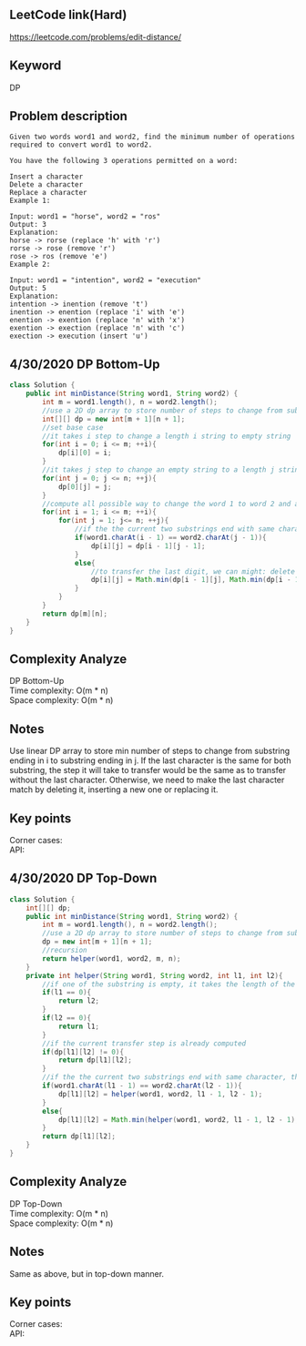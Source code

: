 ## LeetCode link(Hard)
https://leetcode.com/problems/edit-distance/

## Keyword
DP

## Problem description
```
Given two words word1 and word2, find the minimum number of operations required to convert word1 to word2.

You have the following 3 operations permitted on a word:

Insert a character
Delete a character
Replace a character
Example 1:

Input: word1 = "horse", word2 = "ros"
Output: 3
Explanation: 
horse -> rorse (replace 'h' with 'r')
rorse -> rose (remove 'r')
rose -> ros (remove 'e')
Example 2:

Input: word1 = "intention", word2 = "execution"
Output: 5
Explanation: 
intention -> inention (remove 't')
inention -> enention (replace 'i' with 'e')
enention -> exention (replace 'n' with 'x')
exention -> exection (replace 'n' with 'c')
exection -> execution (insert 'u')
```

## 4/30/2020 DP Bottom-Up

```java
class Solution {
    public int minDistance(String word1, String word2) {
        int m = word1.length(), n = word2.length();
        //use a 2D dp array to store number of steps to change from substring ending in i to substring ending in j
        int[][] dp = new int[m + 1][n + 1];
        //set base case
        //it takes i step to change a length i string to empty string
        for(int i = 0; i <= m; ++i){
            dp[i][0] = i;
        }
        //it takes j step to change an empty string to a length j string
        for(int j = 0; j <= n; ++j){
            dp[0][j] = j;
        }
        //compute all possible way to change the word 1 to word 2 and all substring changes
        for(int i = 1; i <= m; ++i){
            for(int j = 1; j<= n; ++j){
                //if the the current two substrings end with same character, the step it will take to transfer would be to transfer without the last character
                if(word1.charAt(i - 1) == word2.charAt(j - 1)){
                    dp[i][j] = dp[i - 1][j - 1];
                }
                else{
                    //to transfer the last digit, we can might: delete the last character, insert a new last character or replace the last character
                    dp[i][j] = Math.min(dp[i - 1][j], Math.min(dp[i - 1][j - 1], dp[i][j - 1])) + 1;
                }
            }
        }
        return dp[m][n];
    }
}
```

## Complexity Analyze
DP Bottom-Up\
Time complexity: O(m * n)\
Space complexity: O(m * n)

## Notes
Use linear DP array to store min number of steps to change from substring ending in i to substring ending in j. If the last character is the same for both substring, the step it will take to transfer would be the same as to transfer without the last character. Otherwise, we need to make the last character match by deleting it, inserting a new one or replacing it.

## Key points
Corner cases: \
API:


## 4/30/2020 DP Top-Down

```java
class Solution {
    int[][] dp;
    public int minDistance(String word1, String word2) {
        int m = word1.length(), n = word2.length();
        //use a 2D dp array to store number of steps to change from substring ending in i to substring ending in j
        dp = new int[m + 1][n + 1];
        //recursion
        return helper(word1, word2, m, n);
    }
    private int helper(String word1, String word2, int l1, int l2){
        //if one of the substring is empty, it takes the length of the other substring to do the transfer
        if(l1 == 0){
            return l2;
        }
        if(l2 == 0){
            return l1;
        }
        //if the current transfer step is already computed
        if(dp[l1][l2] != 0){
            return dp[l1][l2];
        }
        //if the the current two substrings end with same character, the step it will take to transfer would be to transfer without the last character
        if(word1.charAt(l1 - 1) == word2.charAt(l2 - 1)){
            dp[l1][l2] = helper(word1, word2, l1 - 1, l2 - 1);
        }
        else{
            dp[l1][l2] = Math.min(helper(word1, word2, l1 - 1, l2 - 1), Math.min(helper(word1, word2, l1, l2 - 1), helper(word1, word2, l1 - 1, l2))) + 1;
        }
        return dp[l1][l2];
    }
}
```

## Complexity Analyze
DP Top-Down\
Time complexity: O(m * n)\
Space complexity: O(m * n)

## Notes
Same as above, but in top-down manner.

## Key points
Corner cases: \
API:
